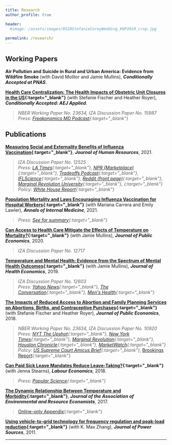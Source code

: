 ```yaml
---
title: Research
author_profile: true

header:
  #image: /assets/images/0520StefanieCoreyWedding_KHP2019_crop.jpg
  
permalink: /research/
---
```


## Working Papers


**Air Pollution and Suicide in Rural and Urban America: Evidence from Wildfire Smoke** (with David Molitor and Jamie Mullins), ***Conditionally Accepted at PNAS***.

 **[Health Care Centralization: The Health Impacts of Obstetric Unit Closures in the US](/assets/docs/frw_reduced_form_manuscript_AEJ_R1.pdf){:target="_blank"}** (with Stefanie Fischer and Heather Royer), ***Conditionally Accepted: AEJ Applied***.
> *NBER Working Paper No. 23634, IZA Discussion Paper No. 15987*\
> *Press: [Freakonomics MD Podcast](https://freakonomics.com/podcast/what-happens-when-a-hospital-closes/){:target="_blank"}*


## Publications


**[Measuring Social and Externality Benefits of Influenza Vaccination](/assets/docs/Revision_White_Flu_June2019.pdf){:target="_blank"}**, ***Journal of Human Resources***, 2021.
> *IZA Discussion Paper No. 12525*\
> *Press: [LA Times](https://www.latimes.com/opinion/op-ed/la-oe-ayers-flu-shots-20181112-story.html?_amp=true){:target="_blank"}, [NPR (Marketplace)](https://www.marketplace.org/2021/05/28/how-effective-are-employer-vaccine-mandates/){:target="_blank"}, [Tradeoffs Podcast](https://tradeoffs.org/2021/05/20/calling-the-shots-should-employers-mandate-covid-vaccines/){:target="_blank"}, [IFLScience](https://www.iflscience.com/health-and-medicine/just-a-one-percent-increase-in-flu-shots-could-save-hundreds-of-lives-/){:target="_blank"}, [Reddit (front page)](https://www.reddit.com/r/science/comments/d6dpu1/flu_vaccination_in_the_us_substantially_reduces/){:target="_blank"}, [Marginal Revolution University](https://www.youtube.com/watch?ab_channel=MarginalRevolutionUniversity&feature=youtu.be&v=2EFG6dvtQ6M){:target="_blank"}, [](){:target="_blank"}*\
> *Policy: [White House Report](https://www.whitehouse.gov/wp-content/uploads/2021/10/Vaccination-Requirements-Report.pdf){:target="_blank"}*

**[Population Mortality and Laws Encouraging Influenza Vaccination for Hospital Workers](https://www.acpjournals.org/doi/10.7326/M20-0413){:target="_blank"}** (with Mariana Carrera and Emily Lawler), ***Annals of Internal Medicine***, 2021.
> *Press: [See for summary](https://annals.altmetric.com/details/97097476/news){:target="_blank"}*

**[Can Access to Health Care Mitigate the Effects of Temperature on Mortality?](/assets/docs/EnvInt_MullinsWhite_JPubE_RR2.pdf){:target="_blank"}** (with Jamie Mullins), ***Journal of Public Economics***, 2020.
> *IZA Discussion Paper No. 12717*

**[Temperature and Mental Health: Evidence from the Spectrum of Mental Health Outcomes](/assets/docs/Weather_MH_R%26R_V13.pdf){:target="_blank"}** (with Jamie Mullins), ***Journal of Health Economics***, 2019.
> *IZA Discussion Paper No. 12603*\
> *Press: [Yahoo News](https://news.yahoo.com/hotter-weather-brings-more-stress-180146567.html){:target="_blank"}, [The Conversation](https://theconversation.com/as-heatwaves-become-more-extreme-which-jobs-are-riskiest-151841){:target="_blank"}, [Men's Health](https://www.menshealth.com/health/a34919033/happiest-cities-in-america/){:target="_blank"}*
 
**[The Impacts of Reduced Access to Abortion and Family Planning Services on Abortions, Births, and Contraceptive Purchases](/assets/docs/Abortion_v21.pdf){:target="_blank"}** (with Stefanie Fischer and Heather Royer), ***Journal of Public Economics***, 2018.
> *NBER Working Paper No. 23634, IZA Discussion Paper No. 10920*\
> *Press: [NYT The Upshot](https://www.nytimes.com/interactive/2019/07/18/upshot/roe-v-wade-abortion-maps-planned-parenthood.html?mtrref=www.nytimes.com&mtrref=www.nytimes.com&gwh=A499654C4F13DA63E11C9DBDDDBBE942&gwt=pay&assetType=PAYWALL){:target="_blank"}, [New York Times](https://drive.google.com/file/d/1NmMqDfwAdqKMr2RttZgEjG0U4B2NFdFy/view){:target="_blank"}, [Marginal Revolution](https://marginalrevolution.com/marginalrevolution/2021/12/earlier-data-on-texas-abortion-restrictions.html#comments){:target="_blank"}, [Houston Chronicle](https://www.houstonchronicle.com/business/texanomics/article/Study-Texas-abortion-restrictions-boosted-birth-11720119.php){:target="_blank"}, [MarketWatch](https://www.marketwatch.com/story/what-happened-to-birth-rates-after-texas-restricted-access-to-abortion-2017-08-01){:target="_blank"}*\
> *Policy: [US Supreme Court Amicus Brief](https://www.supremecourt.gov/DocketPDF/19/19-1392/193084/20210920175559884_19-1392bsacEconomists.pdf){:target="_blank"}*, [Brookings Report](https://www.brookings.edu/research/what-can-economic-research-tell-us-about-the-effect-of-abortion-access-on-womens-lives/){:target="_blank"}

 **[Can Paid Sick Leave Mandates Reduce Leave-Taking?](/assets/docs/Labour_Revision_20Sept2017.pdf){:target="_blank"}** (with Jenna Stearns), ***Labour Economics***, 2018.
> *Press: [Popular Science](https://www.popsci.com/story/science/healthcare-paid-sick-leave-coronavirus/){:target="_blank"}*

 **[The Dynamic Relationship Between Temperature and Morbidity](/assets/docs/White_JAERE_Revised_3.pdf){:target="_blank"}**, ***Journal of the Association of Environmental and Resource Economists***, 2017.
 >[Online-only Appendix](/assets/docs/White_JAERE_Final_OA.pdf){:target="_blank"}

 **[Using vehicle-to-grid technology for frequency regulation and peak-load reduction](https://www.sciencedirect.com/science/article/abs/pii/S0378775310019142){:target="_blank"}** (with K. Max Zhang), ***Journal of Power Sources***, 2011.

---


